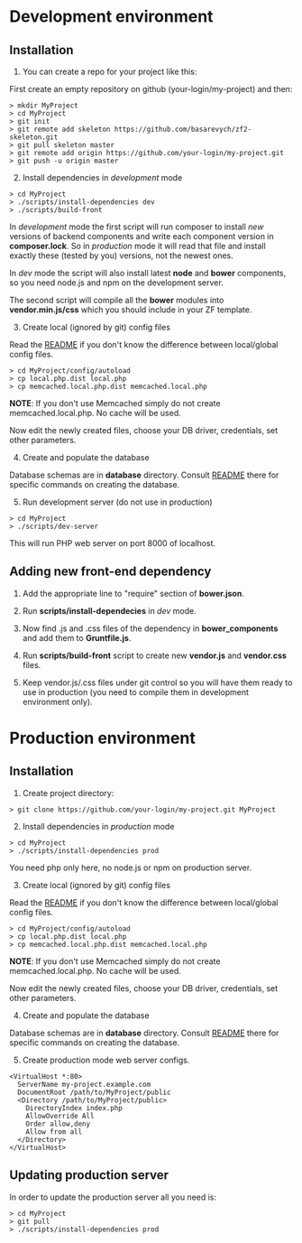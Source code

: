 Development environment
=======================

Installation
------------

1. You can create a repo for your project like this:

  First create an empty repository on github (your-login/my-project) and then:

  ```shell
  > mkdir MyProject
  > cd MyProject
  > git init
  > git remote add skeleton https://github.com/basarevych/zf2-skeleton.git
  > git pull skeleton master
  > git remote add origin https://github.com/your-login/my-project.git
  > git push -u origin master
  ```

2. Install dependencies in *development* mode

  ```shell
  > cd MyProject
  > ./scripts/install-dependencies dev
  > ./scripts/build-front
  ```

  In *development* mode the first script will run composer to install *new* versions of backend components and write each component version in **composer.lock**. So in *production* mode it will read that file and install exactly these (tested by you) versions, not the newest ones.

  In *dev* mode the script will also install latest **node** and **bower** components, so you need node.js and npm on the development server.

  The second script will compile all the **bower** modules into **vendor.min.js/css** which you should include in your ZF template.

3. Create local (ignored by git) config files

  Read the [README](../config/autoload/README.md) if you don't know the difference between local/global config files.

  ```shell
  > cd MyProject/config/autoload
  > cp local.php.dist local.php
  > cp memcached.local.php.dist memcached.local.php
  ```
  **NOTE**: If you don't use Memcached simply do not create memcached.local.php. No cache will be used.

  Now edit the newly created files, choose your DB driver, credentials, set other parameters.

4. Create and populate the database

  Database schemas are in **database** directory. Consult [README](../database/README.md) there for specific commands on creating the database.

5. Run development server (do not use in production)

  ```shell
  > cd MyProject
  > ./scripts/dev-server
  ```

  This will run PHP web server on port 8000 of localhost.

Adding new front-end dependency
-------------------------------

1. Add the appropriate line to "require" section of **bower.json**.

2. Run **scripts/install-dependecies** in *dev* mode.

3. Now find .js and .css files of the dependency in **bower_components** and add them to **Gruntfile.js**.

4. Run **scripts/build-front** script to create new **vendor.js** and **vendor.css** files.

5. Keep vendor.js/.css files under git control so you will have them ready to use in production (you need to compile them in development environment only).

Production environment
======================

Installation
------------

1. Create project directory:

  ```shell
  > git clone https://github.com/your-login/my-project.git MyProject
  ```

2. Install dependencies in *production* mode

  ```shell
  > cd MyProject
  > ./scripts/install-dependencies prod
  ```

  You need php only here, no node.js or npm on production server.

3. Create local (ignored by git) config files

  Read the [README](../config/autoload/README.md) if you don't know the difference between local/global config files.

  ```shell
  > cd MyProject/config/autoload
  > cp local.php.dist local.php
  > cp memcached.local.php.dist memcached.local.php
  ```
  **NOTE**: If you don't use Memcached simply do not create memcached.local.php. No cache will be used.

  Now edit the newly created files, choose your DB driver, credentials, set other parameters.

4. Create and populate the database

  Database schemas are in **database** directory. Consult [README](../database/README.md) there for specific commands on creating the database.

5. Create production mode web server configs.

  ```
  <VirtualHost *:80>
    ServerName my-project.example.com
    DocumentRoot /path/to/MyProject/public
    <Directory /path/to/MyProject/public>
      DirectoryIndex index.php
      AllowOverride All
      Order allow,deny
      Allow from all
    </Directory>
  </VirtualHost>
  ```

Updating production server
--------------------------

In order to update the production server all you need is:

```shell
> cd MyProject
> git pull
> ./scripts/install-dependencies prod
```
